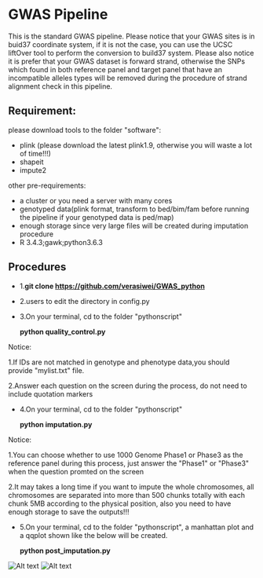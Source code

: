 # GWAS Pipeline
This is the standard GWAS pipeline. Please notice that your GWAS sites is in buid37 coordinate system, if it is not the case, you can use the UCSC liftOver tool to perform the conversion to build37 system. Please also notice it is prefer that your GWAS dataset is forward strand, otherwise the SNPs which found in both reference panel and target panel that have an incompatible alleles types will be removed during the procedure of strand alignment check in this pipeline. 
## Requirement: 
please download tools to the folder "software": 
* plink (please download the latest plink1.9, otherwise you will waste a lot of time!!!)
* shapeit
* impute2

other pre-requirements:
* a cluster or you need a server with many cores
* genotyped data(plink format, transform to bed/bim/fam before running the pipeline if your genotyped data is ped/map)
* enough storage since very large files will be created during imputation procedure
* R 3.4.3;gawk;python3.6.3

## Procedures


* 1.**git clone https://github.com/verasiwei/GWAS_python**
* 2.users to edit the directory in config.py
* 3.On your terminal, cd to the folder "pythonscript"

  **python quality_control.py**

Notice: 

1.If IDs are not matched in genotype and phenotype data,you should provide "mylist.txt" file.

2.Answer each question on the screen during the process, do not need to include quotation markers

* 4.On your terminal, cd to the folder "pythonscript" 
  
  **python imputation.py**

Notice: 

1.You can choose whether to use 1000 Genome Phase1 or Phase3 as the reference panel 
during this process, just answer the "Phase1" or "Phase3" when the question promted on the screen

2.It may takes a long time if you want to impute the whole chromosomes, all chromosomes are separated into more than 500 chunks totally with each chunk 5MB according to the physical position, also you need to have enough storage to save the outputs!!!

* 5.On your terminal, cd to the folder "pythonscript", a manhattan plot and a qqplot shown like the below will be created. 

  **python post_imputation.py**

 

![Alt text](https://github.com/verasiwei/GWAS_python/blob/master/result/manhattan_jak2_4covs.png)
![Alt text](https://github.com/verasiwei/GWAS_python/blob/master/result/qqplot_jak2.png)










